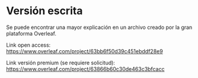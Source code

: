 # Versión escrita
Se puede encontrar una mayor explicación en un archivo creado por la gran plataforma Overleaf.

Link open access: https://www.overleaf.com/project/63bb6f50d39c451ebddf28e9

Link versión premium (se requiere solicitud): https://www.overleaf.com/project/63866b60c30de463c3bfcacc